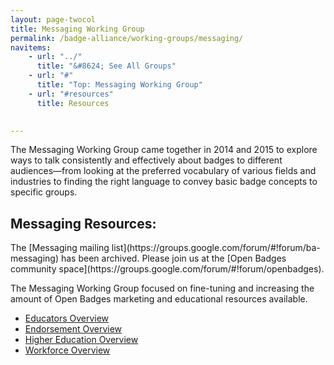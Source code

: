 ```yaml
---
layout: page-twocol
title: Messaging Working Group 
permalink: /badge-alliance/working-groups/messaging/
navitems:
    - url: "../"
      title: "&#8624; See All Groups"
    - url: "#"
      title: "Top: Messaging Working Group"
    - url: "#resources"
      title: Resources

   
---
```


The Messaging Working Group came together in 2014 and 2015 to explore ways to talk consistently and effectively about badges to different audiences—from looking at the preferred vocabulary of various fields and industries to finding the right language to convey basic badge concepts to specific groups. 

<h2 class="title title-content" id="resources">Messaging Resources:</h2>
The [Messaging mailing list](https://groups.google.com/forum/#!forum/ba-messaging) has been archived. Please join us at the [Open Badges community space](https://groups.google.com/forum/#!forum/openbadges). 

The Messaging Working Group focused on fine-tuning and increasing the amount of Open Badges marketing and educational resources available.

* [Educators Overview](http://etherpad.badgealliance.org/Messaging_Educators)
* [Endorsement Overview](http://etherpad.badgealliance.org/Endorsement_WG_Messaging)
* [Higher Education Overview](http://etherpad.badgealliance.org/Messaging_HigherEd)
* [Workforce Overview](http://etherpad.badgealliance.org/Messaging_Workforce)
